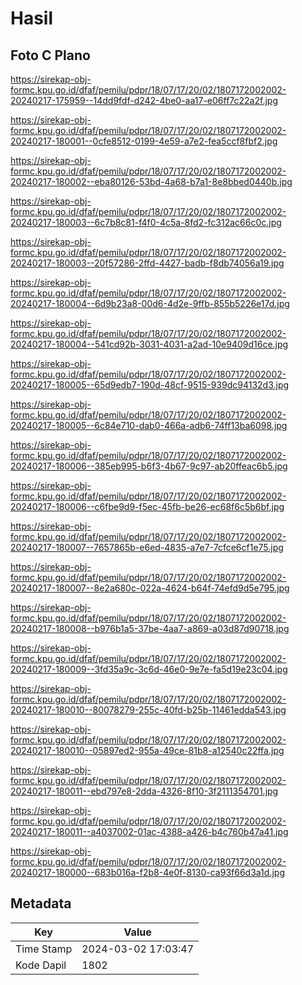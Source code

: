 # Hasil

## Foto C Plano

https://sirekap-obj-formc.kpu.go.id/dfaf/pemilu/pdpr/18/07/17/20/02/1807172002002-20240217-175959--14dd9fdf-d242-4be0-aa17-e06ff7c22a2f.jpg

https://sirekap-obj-formc.kpu.go.id/dfaf/pemilu/pdpr/18/07/17/20/02/1807172002002-20240217-180001--0cfe8512-0199-4e59-a7e2-fea5ccf8fbf2.jpg

https://sirekap-obj-formc.kpu.go.id/dfaf/pemilu/pdpr/18/07/17/20/02/1807172002002-20240217-180002--eba80126-53bd-4a68-b7a1-8e8bbed0440b.jpg

https://sirekap-obj-formc.kpu.go.id/dfaf/pemilu/pdpr/18/07/17/20/02/1807172002002-20240217-180003--6c7b8c81-f4f0-4c5a-8fd2-fc312ac66c0c.jpg

https://sirekap-obj-formc.kpu.go.id/dfaf/pemilu/pdpr/18/07/17/20/02/1807172002002-20240217-180003--20f57286-2ffd-4427-badb-f8db74056a19.jpg

https://sirekap-obj-formc.kpu.go.id/dfaf/pemilu/pdpr/18/07/17/20/02/1807172002002-20240217-180004--6d9b23a8-00d6-4d2e-9ffb-855b5226e17d.jpg

https://sirekap-obj-formc.kpu.go.id/dfaf/pemilu/pdpr/18/07/17/20/02/1807172002002-20240217-180004--541cd92b-3031-4031-a2ad-10e9409d16ce.jpg

https://sirekap-obj-formc.kpu.go.id/dfaf/pemilu/pdpr/18/07/17/20/02/1807172002002-20240217-180005--65d9edb7-190d-48cf-9515-939dc94132d3.jpg

https://sirekap-obj-formc.kpu.go.id/dfaf/pemilu/pdpr/18/07/17/20/02/1807172002002-20240217-180005--6c84e710-dab0-466a-adb6-74ff13ba6098.jpg

https://sirekap-obj-formc.kpu.go.id/dfaf/pemilu/pdpr/18/07/17/20/02/1807172002002-20240217-180006--385eb995-b6f3-4b67-9c97-ab20ffeac6b5.jpg

https://sirekap-obj-formc.kpu.go.id/dfaf/pemilu/pdpr/18/07/17/20/02/1807172002002-20240217-180006--c6fbe9d9-f5ec-45fb-be26-ec68f6c5b6bf.jpg

https://sirekap-obj-formc.kpu.go.id/dfaf/pemilu/pdpr/18/07/17/20/02/1807172002002-20240217-180007--7657865b-e6ed-4835-a7e7-7cfce6cf1e75.jpg

https://sirekap-obj-formc.kpu.go.id/dfaf/pemilu/pdpr/18/07/17/20/02/1807172002002-20240217-180007--8e2a680c-022a-4624-b64f-74efd9d5e795.jpg

https://sirekap-obj-formc.kpu.go.id/dfaf/pemilu/pdpr/18/07/17/20/02/1807172002002-20240217-180008--b976b1a5-37be-4aa7-a869-a03d87d90718.jpg

https://sirekap-obj-formc.kpu.go.id/dfaf/pemilu/pdpr/18/07/17/20/02/1807172002002-20240217-180009--3fd35a9c-3c6d-46e0-9e7e-fa5d19e23c04.jpg

https://sirekap-obj-formc.kpu.go.id/dfaf/pemilu/pdpr/18/07/17/20/02/1807172002002-20240217-180010--80078279-255c-40fd-b25b-11461edda543.jpg

https://sirekap-obj-formc.kpu.go.id/dfaf/pemilu/pdpr/18/07/17/20/02/1807172002002-20240217-180010--05897ed2-955a-49ce-81b8-a12540c22ffa.jpg

https://sirekap-obj-formc.kpu.go.id/dfaf/pemilu/pdpr/18/07/17/20/02/1807172002002-20240217-180011--ebd797e8-2dda-4326-8f10-3f2111354701.jpg

https://sirekap-obj-formc.kpu.go.id/dfaf/pemilu/pdpr/18/07/17/20/02/1807172002002-20240217-180011--a4037002-01ac-4388-a426-b4c760b47a41.jpg

https://sirekap-obj-formc.kpu.go.id/dfaf/pemilu/pdpr/18/07/17/20/02/1807172002002-20240217-180000--683b016a-f2b8-4e0f-8130-ca93f66d3a1d.jpg


## Metadata

| Key        | Value               |
| ---------- | ------------------- |
| Time Stamp | 2024-03-02 17:03:47 |
| Kode Dapil | 1802                |



